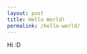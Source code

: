 ```yaml
---
layout: post
title: Hello World!
permalink: /hello-world/
---
```


<amp-img width="600" height="300" layout="responsive" src="https://i.loli.net/2019/09/01/YgEzAlwKsPIN1ya.png"></amp-img>

Hi :D